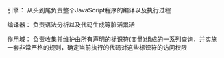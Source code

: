 

引擎： 从头到尾负责整个JavaScript程序的编译以及执行过程

编译器： 负责语法分析以及代码生成等脏活累活

作用域： 负责收集并维护由所有声明的标识符(变量)组成的一系列查询，并实施一套非常严格的规则，确定当前执行的代码对这些标识符的访问权限